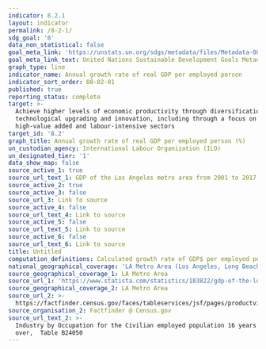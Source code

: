 ```yaml
---
indicator: 8.2.1
layout: indicator
permalink: /8-2-1/
sdg_goal: '8'
data_non_statistical: false
goal_meta_link: 'https://unstats.un.org/sdgs/metadata/files/Metadata-08-02-01.pdf'
goal_meta_link_text: United Nations Sustainable Development Goals Metadata (PDF 384 KB)
graph_type: line
indicator_name: Annual growth rate of real GDP per employed person
indicator_sort_order: 08-02-01
published: true
reporting_status: complete
target: >-
  Achieve higher levels of economic productivity through diversification,
  technological upgrading and innovation, including through a focus on
  high-value added and labour-intensive sectors
target_id: '8.2'
graph_title: Annual growth rate of real GDP per employed person (%)
un_custodian_agency: International Labour Organization (ILO)
un_designated_tier: '1'
data_show_map: false
source_active_1: true
source_url_text_1: GDP of the Los Angeles metro area from 2001 to 2017 (in billion U.S. dollars)
source_active_2: true
source_active_3: false
source_url_3: Link to source
source_active_4: false
source_url_text_4: Link to source
source_active_5: false
source_url_text_5: Link to source
source_active_6: false
source_url_text_6: Link to source
title: Untitled
computation_definitions: Calculated growth rate of GDP$ per employed person for LA Metro Area
national_geographical_coverage: 'LA Metro Area (Los Angeles, Long Beach, Anaheim)'
source_geographical_coverage_1: LA Metro Area
source_url_1: 'https://www.statista.com/statistics/183822/gdp-of-the-los-angeles-metro-area/'
source_geographical_coverage_2: LA Metro Area
source_url_2: >-
  https://factfinder.census.gov/faces/tableservices/jsf/pages/productview.xhtml?pid=ACS_16_1YR_B24050&prodType=table
source_organisation_2: Factfinder @ Census.gov
source_url_text_2: >-
  Industry by Occupation for the Civilian employed population 16 years and
  over,  Table B24050
---
```

